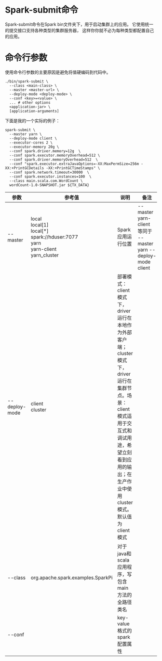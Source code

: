 # Spark-submit命令
Spark-submit命令在Spark bin文件夹下，用于启动集群上的应用。 它使用统一的提交接口支持各种类型的集群服务器， 这样你你就不必为每种类型都配置自己的应用。

# 命令行参数
使用命令行参数的主要原因是避免将值硬编码到代码中。
```
./bin/spark-submit \
  --class <main-class> \
  --master <master-url> \
  --deploy-mode <deploy-mode> \
  --conf <key>=<value> \
  ... # other options
  <application-jar> \
  [application-arguments]
```
下面是我的一个实际的例子：
```
spark-submit \
  --master yarn \
  --deploy-mode client \
  --executor-cores 2 \	
  --executor-memory 20g \
  --conf spark.driver.memory=12g  \
  --conf spark.executor.memoryOverhead=512 \
  --conf spark.driver.memoryOverhead=512  \
  --conf "spark.executor.extraJavaOptions=-XX:MaxPermSize=256m -XX:+PrintGCDetails -XX:+PrintGCTimeStamps" \
  --conf spark.network.timeout=30000  \
  --conf spark.executor.instances=100  \
  --class main.scala.com.WordCount \ 
  wordCount-1.0-SNAPSHOT.jar ${TX_DATA}
```
参数|参考值|说明|备注
-|-|-|-
--master|local<br>local[1]<br>local[*]<br>spark://hduser:7077<br>yarn<br>yarn-client<br>yarn_cluster|Spark 应用运行位置|--master yarn-client<br>等同于<br>--master yarn --deploy-mode client
--deploy-mode|client<br>cluster|部署模式：client模式下，driver运行在本地作为外部客户端；cluster模式下，driver运行在集群节点。场景：client模式适用于交互式和调试用途，希望立刻看到应用的输出；在生产作业中使用cluster模式。默认值为client模式
--class|org.apache.spark.examples.SparkPi|对于java和scala应用程序，写包含main方法的全路径类名
--conf||key-value格式的spark配置属性
